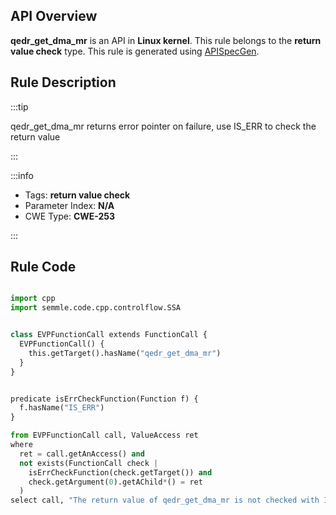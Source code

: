 ---
---


## API Overview
**qedr_get_dma_mr** is an API in **Linux kernel**. This rule belongs to the **return value check** type. This rule is generated using [APISpecGen](../../tools/APISpecGen).
## Rule Description

:::tip

qedr_get_dma_mr returns error pointer on failure, use IS_ERR to check the return value

:::

:::info

- Tags: **return value check**
- Parameter Index: **N/A**
- CWE Type: **CWE-253**

:::

## Rule Code
```python

import cpp
import semmle.code.cpp.controlflow.SSA


class EVPFunctionCall extends FunctionCall {
  EVPFunctionCall() {
    this.getTarget().hasName("qedr_get_dma_mr")
  }
}


predicate isErrCheckFunction(Function f) {
  f.hasName("IS_ERR") 
}

from EVPFunctionCall call, ValueAccess ret
where
  ret = call.getAnAccess() and
  not exists(FunctionCall check |
    isErrCheckFunction(check.getTarget()) and
    check.getArgument(0).getAChild*() = ret
  )
select call, "The return value of qedr_get_dma_mr is not checked with IS_ERR."
    
```